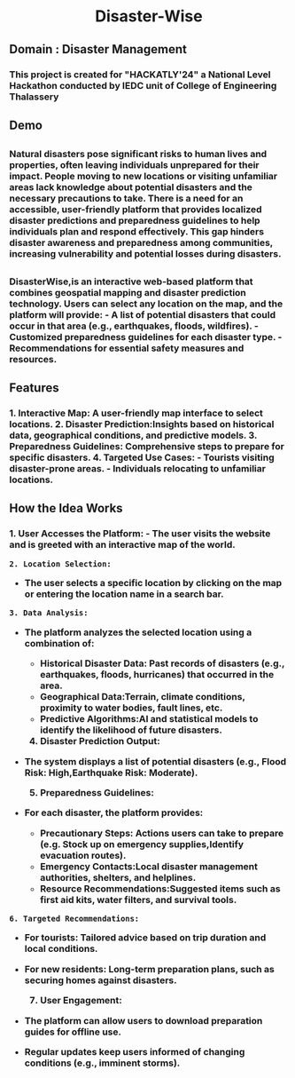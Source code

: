 <img href="https://karthik-v202.github.io/Disaster-Wise/src/Designer.png">
<h1 align="center" id="title">Disaster-Wise</h1>

<h2 id="description">Domain : Disaster Management</h2>

<h3>This project is created for "HACKATLY'24" a National Level Hackathon conducted by IEDC unit of College of Engineering Thalassery</h3>

<h2 href="https://karthik-v202.github.io/Disaster-Wise/home.html"> Demo</h2>

<h2 id="Problem-statement"></h2>
<h3>Natural disasters pose significant risks to human lives and properties, often leaving individuals unprepared for their impact. People moving to new locations or visiting unfamiliar areas lack knowledge about potential disasters and the necessary precautions to take. There is a need for an accessible, user-friendly platform that provides localized disaster predictions and preparedness guidelines to help individuals plan and respond effectively. This gap hinders disaster awareness and preparedness among communities, increasing vulnerability and potential losses during disasters.</h3>

<h2 id="Idea"></h2>
<h3>DisasterWise,is an interactive web-based platform that combines geospatial mapping and disaster prediction technology. Users can select any location on the map, and the platform will provide:  
- A list of potential disasters that could occur in that area (e.g., earthquakes, floods, wildfires).  
- Customized preparedness guidelines for each disaster type.  
- Recommendations for essential safety measures and resources.  
</h3>
<h2>Features</h2>
<h3>1. Interactive Map: A user-friendly map interface to select locations.  
2. Disaster Prediction:Insights based on historical data, geographical conditions, and predictive models.  
3. Preparedness Guidelines: Comprehensive steps to prepare for specific disasters.  
4. Targeted Use Cases: 
   - Tourists visiting disaster-prone areas.  
   - Individuals relocating to unfamiliar locations.</h3>
  
<h2>How the Idea Works</h2>
<h3>1. User Accesses the Platform:
   - The user visits the website and is greeted with an interactive map of the world.

    2. Location Selection:

   - The user selects a specific location by clicking on the map or entering the location name in a search bar.

    3. Data Analysis:

   - The platform analyzes the selected location using a combination of:
     - Historical Disaster Data: Past records of disasters (e.g., earthquakes, floods, hurricanes) that occurred in the area.
     - Geographical Data:Terrain, climate conditions, proximity to water bodies, fault lines, etc.
     - Predictive Algorithms:AI and statistical models to identify the likelihood of future disasters.

     4. Disaster Prediction Output:
   - The system displays a list of potential disasters (e.g., Flood Risk: High,Earthquake Risk: Moderate).

     5. Preparedness Guidelines: 
   - For each disaster, the platform provides:  
     - Precautionary Steps: Actions users can take to prepare (e.g. Stock up on emergency supplies,Identify evacuation routes).  
     - Emergency Contacts:Local disaster management authorities, shelters, and helplines.  
     - Resource Recommendations:Suggested items such as first aid kits, water filters, and survival tools.  

    6. Targeted Recommendations:  
   - For tourists: Tailored advice based on trip duration and local conditions.  
   - For new residents: Long-term preparation plans, such as securing homes against disasters.  

     7. User Engagement:
   - The platform can allow users to download preparation guides for offline use.  
   - Regular updates keep users informed of changing conditions (e.g., imminent storms).  
</h3>
